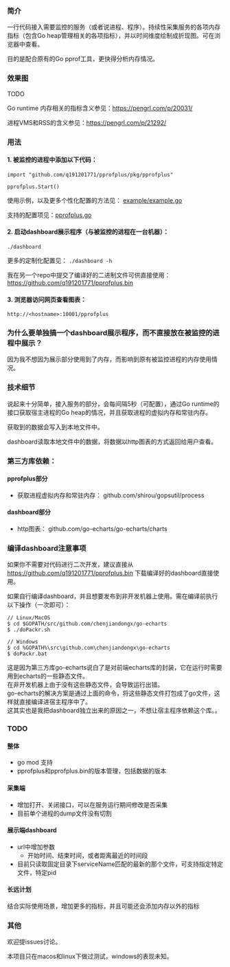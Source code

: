 ### 简介

一行代码接入需要监控的服务（或者说进程、程序）。持续性采集服务的各项内存指标（包含Go heap管理相关的各项指标），并以时间维度绘制成折现图。可在浏览器中查看。

目的是配合原有的Go pprof工具，更快得分析内存情况。

### 效果图

TODO

Go runtime 内存相关的指标含义参见：https://pengrl.com/p/20031/

进程VMS和RSS的含义参见：https://pengrl.com/p/21292/

### 用法

#### 1. 被监控的进程中添加以下代码：

```golang
import "github.com/q191201771/pprofplus/pkg/pprofplus"

pprofplus.Start()
```

使用示例，以及更多个性化配置的方法见： [example/example.go](https://github.com/q191201771/pprofplus/blob/master/example/example.go)

支持的配置项见：[pprofplus.go](https://github.com/q191201771/pprofplus/blob/master/pkg/pprofplus/pprofplus.go#L13)

#### 2. 启动dashboard展示程序（与被监控的进程在一台机器）：

```shell
./dashboard
```

更多的定制化配置见： `./dashboard -h`

我在另一个repo中提交了编译好的二进制文件可供直接使用：https://github.com/q191201771/pprofplus.bin

#### 3. 浏览器访问网页查看图表：

`http://<hostname>:10001/pprofplus`

### 为什么要单独搞一个dashboard展示程序，而不直接放在被监控的进程中展示？

因为我不想因为展示部分使用到了内存，而影响到原有被监控进程的内存使用情况。

### 技术细节

说起来十分简单，接入服务的部分，会每间隔5秒（可配置），通过Go runtime的接口获取宿主进程的Go heap的情况，并且获取进程的虚拟内存和常驻内存。

获取到的数据会写入到本地文件中。

dashboard读取本地文件中的数据，将数据以http图表的方式返回给用户查看。

### 第三方库依赖：

#### pprofplus部分

- 获取进程虚拟内存和常驻内存： github.com/shirou/gopsutil/process

#### dashboard部分

- http图表： github.com/go-echarts/go-echarts/charts

### 编译dashboard注意事项

如果你不需要对代码进行二次开发，建议直接从 https://github.com/q191201771/pprofplus.bin 下载编译好的dashboard直接使用。

如果自行编译dashboard，并且想要发布到非开发机器上使用。需在编译前执行以下操作（一次即可）：

```shell
// Linux/MacOS
$ cd $GOPATH/src/github.com/chenjiandongx/go-echarts
$ ./doPackr.sh

// Windows
$ cd %GOPATH%\src\github.com\chenjiandongx\go-echarts
$ doPackr.bat
```

这是因为第三方库go-echarts说白了是对前端echarts库的封装，它在运行时需要用到echarts的一些静态文件。  
在非开发机器上由于没有这些静态文件，会导致运行出错。  
go-echarts的解决方案是通过上面的命令，将这些静态文件打包成了go文件，这样就直接编译进宿主程序中了。  
这其实也是我把dashboard独立出来的原因之一，不想让宿主程序依赖这个库。。

### TODO

#### 整体

- go mod 支持
- pprofplus和pprofplus.bin的版本管理，包括数据的版本

#### 采集端

- 增加打开、关闭接口，可以在服务运行期间修改是否采集
- 目前单个进程的dump文件没有切割

#### 展示端dashboard

- url中增加参数
    - 开始时间、结束时间，或者距离最近的时间段
- 目前只读取固定目录下serviceName匹配的最新的那个文件，可支持指定特定文件，特定pid

#### 长远计划

结合实际使用场景，增加更多的指标，并且可能还会添加内存以外的指标

### 其他

欢迎提issues讨论。

本项目只在macos和linux下做过测试，windows的表现未知。
